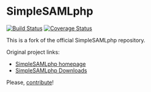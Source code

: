 SimpleSAMLphp
=============
[![Build Status](https://travis-ci.org/tbenr/simplesamlphp.svg?branch=master)](https://travis-ci.org/tbenr/simplesamlphp)
[![Coverage Status](https://img.shields.io/coveralls/tbenr/simplesamlphp.svg)](https://coveralls.io/r/tbenr/simplesamlphp)

This is a fork of the official SimpleSAMLphp repository. 

Original project links:

* [SimpleSAMLphp homepage](https://simplesamlphp.org)
* [SimpleSAMLphp Downloads](https://simplesamlphp.org/download)

Please, [contribute](CONTRIBUTING.md)!
